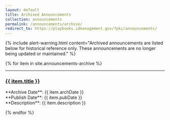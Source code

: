 ```yaml
---
layout: default
title: Archived Announcements
collection: announcements
permalink: /announcements/archive/
redirect_to: https://playbooks.idmanagement.gov/fpki/announcements/
---
```


{% include alert-warning.html content="Archived announcements are listed below for historical reference only. These announcements are no longer being updated or maintained." %}

{% for item in site.announcements-archive %}
  <hr/>
  <h3><a href="{{site.baseurl}}/{{ item.permalink }} " target="_blank"  title="{{ item.title }}">{{ item.title }} </a></h3>
  **Archive Date**: {{ item.archDate }} 
  <br>
  **Publish Date**: {{ item.pubDate }}
  <br>
  **Description**: {{ item.description }}
  <br>
  
{% endfor %}
